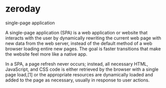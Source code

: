 # zeroday
single-page application 

A single-page application (SPA) is a web application or website that interacts with the user by dynamically rewriting the current web page with new data from the web server, instead of the default method of a web browser loading entire new pages. The goal is faster transitions that make the website feel more like a native app.

In a SPA, a page refresh never occurs; instead, all necessary HTML, JavaScript, and CSS code is either retrieved by the browser with a single page load,[1] or the appropriate resources are dynamically loaded and added to the page as necessary, usually in response to user actions.
